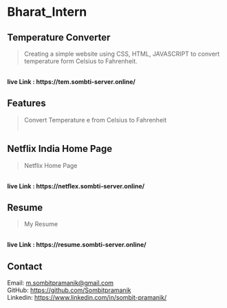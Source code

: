 # Bharat_Intern
## Temperature Converter
> Creating a simple website using CSS, HTML,
JAVASCRIPT to convert temperature form
Celsius to Fahrenheit.
<br>
<b>live Link : https://tem.sombti-server.online/</b>
<br>

## Features

> Convert Temperature e from Celsius to Fahrenheit <br><br>
## Netflix India Home Page 
> Netflix Home Page
<br>
<b>live Link : https://netflex.sombti-server.online/</b>
<br>

## Resume
> My Resume 
<br>
<b>live Link : https://resume.sombti-server.online/</b>
<br>

## Contact
Email: m.sombitpramanik@gmail.com <br>
GitHub: https://github.com/Sombitpramanik<br>
Linkedin: https://www.linkedin.com/in/sombit-pramanik/<br>




